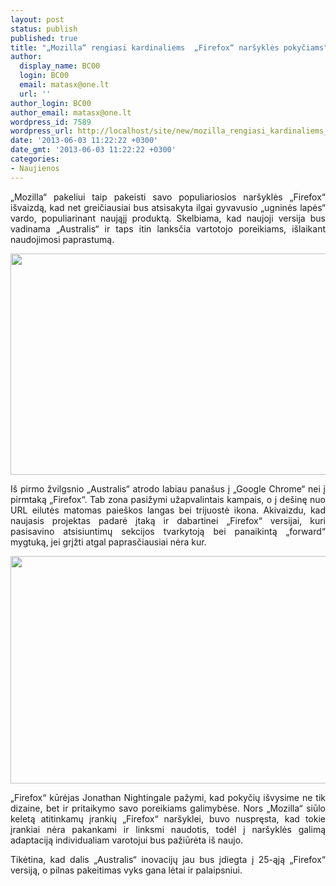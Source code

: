 ```yaml
---
layout: post
status: publish
published: true
title: "„Mozilla“ rengiasi kardinaliems  „Firefox“ naršyklės pokyčiams"
author:
  display_name: BC00
  login: BC00
  email: matasx@one.lt
  url: ''
author_login: BC00
author_email: matasx@one.lt
wordpress_id: 7589
wordpress_url: http://localhost/site/new/mozilla_rengiasi_kardinaliems_firefox_narsykles_pokyciams/
date: '2013-06-03 11:22:22 +0300'
date_gmt: '2013-06-03 11:22:22 +0300'
categories:
- Naujienos
---
```

<p style="text-align: justify;">
	&bdquo;Mozilla&ldquo; pakeliui taip pakeisti savo populiariosios nar&scaron;yklės &bdquo;Firefox&ldquo; i&scaron;vaizdą, kad net greičiausiai bus atsisakyta ilgai gyvavusio &bdquo;ugninės lapės&ldquo; vardo, populiarinant naująjį produktą. Skelbiama, kad naujoji versija bus vadinama &bdquo;Australis&ldquo; ir taps itin lanksčia vartotojo poreikiams, i&scaron;laikant naudojimosi paprastumą.</p>
<p>
	<a href="http://technews.lt/userfiles/2013-05-31_1659.png"><img alt="" src="http://technews.lt/userfiles/2013-05-31_1659.png" style="width: 520px; height: 354px;" /></a></p>
<p style="text-align: justify;">
	I&scaron; pirmo žvilgsnio &bdquo;Australis&ldquo; atrodo labiau pana&scaron;us į &bdquo;Google Chrome&ldquo; nei į pirmtaką &bdquo;Firefox&ldquo;. Tab zona pasižymi užapvalintais kampais, o į de&scaron;inę nuo URL eilutės matomas paie&scaron;kos langas bei trijuostė ikona. Akivaizdu, kad naujasis projektas padarė įtaką ir dabartinei &bdquo;Firefox&ldquo; versijai, kuri pasisavino atsisiuntimų sekcijos tvarkytoją bei panaikintą &bdquo;forward&ldquo; mygtuką, jei grįžti atgal paprasčiausiai nėra kur.</p>
<p>
	<a href="http://technews.lt/userfiles/customize_this.png"><img alt="" src="http://technews.lt/userfiles/customize_this.png" style="width: 520px; height: 364px;" /></a></p>
<p style="text-align: justify;">
	&bdquo;Firefox&ldquo; kūrėjas Jonathan Nightingale pažymi, kad pokyčių i&scaron;vysime ne tik dizaine, bet ir pritaikymo savo poreikiams galimybėse. Nors &bdquo;Mozilla&ldquo; siūlo keletą atitinkamų įrankių &bdquo;Firefox&ldquo; nar&scaron;yklei, buvo nuspręsta, kad tokie įrankiai nėra pakankami ir linksmi naudotis, todėl į nar&scaron;yklės galimą adaptaciją individualiam varotojui bus pažiūrėta i&scaron; naujo.</p>
<p style="text-align: justify;">
	Tikėtina, kad dalis &bdquo;Australis&ldquo; inovacijų jau bus įdiegta į 25-ąją &bdquo;Firefox&ldquo; versiją, o pilnas pakeitimas vyks gana lėtai ir palaipsniui.</p>
